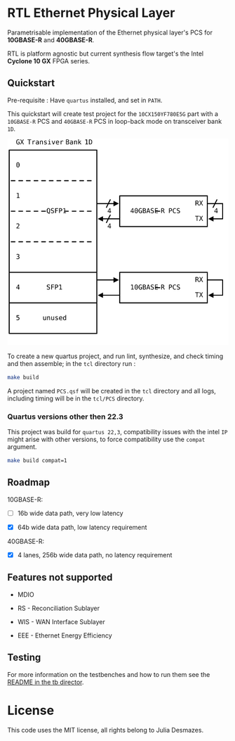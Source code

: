 # RTL Ethernet Physical Layer

Parametrisable implementation of the Ethernet physical layer's PCS for **10GBASE-R** and **40GBASE-R**.

RTL is platform agnostic but current synthesis flow target's the Intel **Cyclone 10 GX** FPGA series.

## Quickstart

Pre-requisite : 
Have `quartus` installed, and set in `PATH`. 

This quickstart will create test project for the `10CX150YF780E5G` part with a
`10GBASE-R` PCS and `40GBASE-R` PCS in loop-back mode on transceiver bank `1D`.

![Basic shematics of loopback!](/doc/quickstart.svg)

To create a new quartus project, and run lint, synthesize, and check timing and
then assemble; in the `tcl` directory run : 
```sh
make build 
```

A project named `PCS.qsf` will be created in the `tcl` directory and all logs, including timing
will be in the `tcl/PCS` directory.

### Quartus versions other then 22.3

This project was build for `quartus 22,3`, compatibility issues with the intel `IP` might
arise with other versions, to force compatibility use the `compat` argument.

```sh
make build compat=1
```

## Roadmap

10GBASE-R:

- [ ] 16b wide data path, very low latency

- [x] 64b wide data path, low latency requirement

40GBASE-R:

- [x] 4 lanes, 256b wide data path, no latency requirement

## Features not supported

- MDIO

- RS - Reconciliation Sublayer

- WIS - WAN Interface Sublayer

- EEE - Ethernet Energy Efficiency 

## Testing

For more information on the testbenches and how to run them see the [README in the tb director](tb/README.md).

# License 

This code uses the MIT license, all rights belong to Julia Desmazes.

